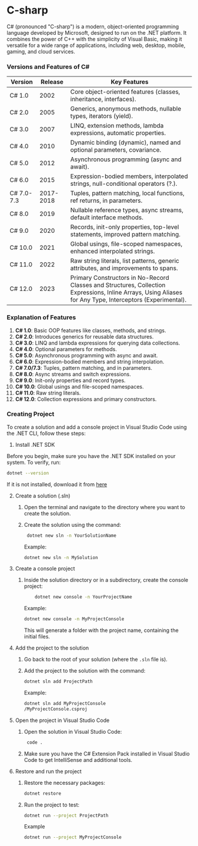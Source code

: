# C-sharp
C# (pronounced "C-sharp") is a modern, object-oriented programming language developed by Microsoft, designed to run on the .NET platform. It combines the power of C++ with the simplicity of Visual Basic, making it versatile for a wide range of applications, including web, desktop, mobile, gaming, and cloud services.

### Versions and Features of C#

|Version	| Release |	Key Features |
| --- | --- | --- |
| C# 1.0 |	2002 |	Core object-oriented features (classes, inheritance, interfaces). |
| C# 2.0 |	2005 |	Generics, anonymous methods, nullable types, iterators (yield). |
| C# 3.0 |	2007 |	LINQ, extension methods, lambda expressions, automatic properties. |
| C# 4.0 |	2010 |	Dynamic binding (dynamic), named and optional parameters, covariance. |
| C# 5.0 |	2012 |	Asynchronous programming (async and await). |
| C# 6.0 |	2015 |	Expression-bodied members, interpolated strings, null-conditional operators (?.). |
| C# 7.0-7.3 |	2017-2018 |	Tuples, pattern matching, local functions, ref returns, in parameters. |
| C# 8.0 |	2019 |	Nullable reference types, async streams, default interface methods. |
| C# 9.0 |	2020 |	Records, init-only properties, top-level statements, improved pattern matching. |
| C# 10.0 |	2021 |	Global usings, file-scoped namespaces, enhanced interpolated strings. |
| C# 11.0 |	2022 |	Raw string literals, list patterns, generic attributes, and improvements to spans. |
| C# 12.0 |	2023  |	Primary Constructors in No-Record Classes and Structures, Collection Expressions, Inline Arrays, Using Aliases for Any Type, Interceptors (Experimental). |

### Explanation of Features

1. **C# 1.0**: Basic OOP features like classes, methods, and strings.
1. **C# 2.0**: Introduces generics for reusable data structures.
1. **C# 3.0**: LINQ and lambda expressions for querying data collections.
1. **C# 4.0**: Optional parameters for methods.
1. **C# 5.0**: Asynchronous programming with async and await.
1. **C# 6.0**: Expression-bodied members and string interpolation.
1. **C# 7.0/7.3**: Tuples, pattern matching, and in parameters.
1. **C# 8.0**: Async streams and switch expressions.
1. **C# 9.0**: Init-only properties and record types.
1. **C# 10.0**: Global usings and file-scoped namespaces.
1. **C# 11.0**: Raw string literals.
1. **C# 12.0**: Collection expressions and primary constructors.


### Creating Project

To create a solution and add a console project in Visual Studio Code using the .NET CLI, follow these steps:


1. Install .NET SDK

Before you begin, make sure you have the .NET SDK installed on your system. To verify, run:

```bash 
dotnet --version

```
If it is not installed, download it from [here](https://dotnet.microsoft.com/en-us/download)


2. Create a solution (.sln)

   1.  Open the terminal and navigate to the directory where you want to create the solution.

   1.  Create the solution using the command:
        ```bash 
         dotnet new sln -n YourSolutionName
        ```

       Example:

        ```bash 
        dotnet new sln -n MySolution
        ```


3. Create a console project

   1. Inside the solution directory or in a subdirectory, create the console project:

        ```bash 
            dotnet new console -n YourProjectName
        ```

      Example:

        ```bash 
        dotnet new console -n MyProjectConsole
        ```
        This will generate a folder with the project name, containing the initial files.


4. Add the project to the solution

   1. Go back to the root of your solution (where the `.sln` file is).

   1. Add the project to the solution with the command:

        ```bash 
        dotnet sln add ProjectPath

        ```
      Example:

        ```bash 
        dotnet sln add MyProjectConsole
        /MyProjectConsole.csproj

        ```

5. Open the project in Visual Studio Code

   1. Open the solution in Visual Studio Code:

        ```bash 
         code .
        ```

   1. Make sure you have the C# Extension Pack installed in Visual Studio Code to get IntelliSense and additional tools.


6. Restore and run the project

   1. Restore the necessary packages:

        ```bash 
        dotnet restore

        ```

   1. Run the project to test:

        ```bash 
        dotnet run --project ProjectPath


        ```

      Example

        ```bash 
        dotnet run --project MyProjectConsole

        ```


